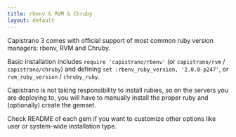 ```yaml
---
title: rbenv & RVM & Chruby
layout: default
---
```


Capistrano 3 comes with official support of most common ruby version managers: rbenv, RVM and Chruby.

Basic installation includes `require 'capistrano/rbenv'` (or `capistrano/rvm` / `capistrano/chruby`) and defining `set :rbenv_ruby_version, '2.0.0-p247'`, or `rvm_ruby_version` / `chruby_ruby`.

Capistrano is not taking responsibility to install rubies, so on the servers you are deploying to, you will have to manually install the proper ruby and (optionally) create the gemset.

Check README of each gem if you want to customize other options like user or system-wide installation type.

<div class="github-widget" data-repo="capistrano/rbenv"></div>
<div class="github-widget" data-repo="capistrano/rvm"></div>
<div class="github-widget" data-repo="capistrano/chruby"></div>

